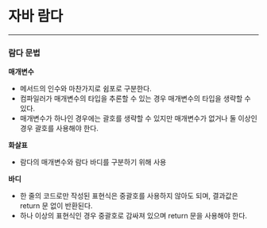 # 자바 람다

---

### 람다 문법

**매개변수**
- 메서드의 인수와 마찬가지로 쉼포로 구분한다.
- 컴파일러가 매개변수의 타입을 추론할 수 있는 경우 매개변수의 타입을 생략할 수 있다.
- 매개변수가 하나인 경우에는 괄호를 생략할 수 있지만 매개변수가 없거나 둘 이상인 경우 괄호를 사용해야 한다.

**화살표**
- 람다의 매개변수와 람다 바디를 구분하기 위해 사용

**바디**
- 한 줄의 코드로만 작성된 표현식은 중괄호를 사용하지 않아도 되며, 결과값은 return 문 없이 반환된다.
- 하나 이상의 표현식인 경우 중괄호로 감싸져 있으며 return 문을 사용해야 한다.
